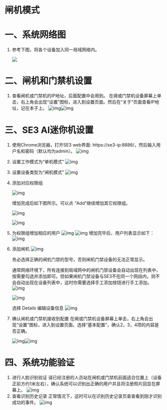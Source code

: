 # 闸机模式

# 一、系统网络图

1. 参考下图，将各个设备加入同一局域网络内。

   ![](../../../imgs/meng-jin-ji-zu-wang.png)

# 二、闸机和门禁机设置

1. 查看闸机或门禁机的IP地址，后面配置中会用到。
   在阃或门禁机设备屏幕上单击，右上角会出现“设置”图标，进入到设置页面。然后在“关于”页面查看IP地址，记在本子上。
   ![img](../../../imgs/image2019-2-28_20-20-28.png)![img](../../../imgs/image2019-2-28_20-21-23.png)

   

# 三、SE3 AI迷你机设置

1. 使用Chrome浏览器，打开SE3 web界面: https://se3-ip:8886/，然后输入用户名和密码（默认均为admin）。
   ![img](../../../imgs/image2019-2-28_15-51-13.png)

2. 设置工作模式为“单机模式”
   ![img](../../../imgs/image2019-2-28_19-30-18.png)

3. 设置设备类型为“闸机模式”
   ![img](../../../imgs/image2019-2-28_19-31-37.png)

4. 添加对应权限组

   ![img](../../../imgs/image2019-2-28_16-9-59.png)

   增加完成后如下图所示。可以点 “Add”继续增加其它权限组。

   ![img](../../../imgs/image2019-2-28_16-17-32.png)

   ![img](../../../imgs/image2019-2-28_16-11-21.png)

5. 为权限组增加相应的用户
   ![img](../../../imgs/image2019-2-28_16-12-24.png)
   ![img](../../../imgs/image2019-2-28_16-23-3.png)
   增加完毕后，用户列表显示如下：
   ![img](../../../imgs/image2019-2-28_16-26-35.png)

6. 添加闸机
   ![img](../../../imgs/image2019-2-28_19-35-44.png)

   务必选择正确的闸机门禁的型号，否则闸机门禁设备的无法正常显示。

   通常网络环境下，所有连接到局域网中的闸机门禁设备会自动出现在列表中，按需要勾选并添加即可。但如果闸机门禁设备与SE3不在同一个网段内，则不会自动出现在设备列表中，这时你需要选择手工添加按钮进行手工添加。
   ![img](../../../imgs/image2019-2-28_19-45-42.png)

   ![img](../../../imgs/image2019-2-28_19-49-34.png)

   选择 Details 编辑设备信息
   ![img](../../../imgs/image2019-2-28_19-46-49.png)

7. 确认闸机或门禁机接收到配置
   在阃或门禁机设备屏幕上单击，右上角会出现“设置”图标，进入到设置页面。选择“基本配置”，确认2，3，4项的内容是否正确。

   ![img](../../../imgs/image2019-2-28_20-10-16.png)![img](../../../imgs/image2019-2-28_20-15-30.png)

# 四、系统功能验证

1. 进行人脸识别验证
   请已经注册的人员站在闸机或门禁机前面适合位置上（设备正前方约1米左右），确认系统可以识别出正确的用户并且将注册照片回显在屏幕上。
   ![img](../../../imgs/image2019-2-28_19-58-7.png)
2. 查看识别历史记录
   正常情况下，这时可以在识别历史记录页查查看到刚才识别成功的事件。
   ![img](../../../imgs/image2019-2-28_20-3-5.png)
